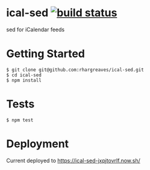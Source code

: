 # ical-sed [![build status](https://travis-ci.org/rhargreaves/ical-sed.svg)](https://travis-ci.org/rhargreaves/ical-sed)
sed for iCalendar feeds

# Getting Started

```
$ git clone git@github.com:rhargreaves/ical-sed.git
$ cd ical-sed
$ npm install
```

# Tests

```
$ npm test
```

# Deployment

Current deployed to https://ical-sed-jxpjtovrlf.now.sh/
